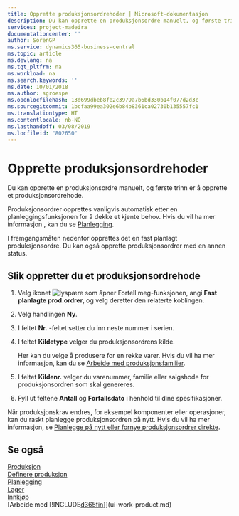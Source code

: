 ```yaml
---
title: Opprette produksjonsordrehoder | Microsoft-dokumentasjon
description: Du kan opprette en produksjonsordre manuelt, og første trinn er å opprette et produksjonsordrehode.
services: project-madeira
documentationcenter: ''
author: SorenGP
ms.service: dynamics365-business-central
ms.topic: article
ms.devlang: na
ms.tgt_pltfrm: na
ms.workload: na
ms.search.keywords: ''
ms.date: 10/01/2018
ms.author: sgroespe
ms.openlocfilehash: 13d699dbeb8fe2c3979a7b6bd330b14f077d2d3c
ms.sourcegitcommit: 1bcfaa99ea302e6b84b8361ca02730b135557fc1
ms.translationtype: HT
ms.contentlocale: nb-NO
ms.lasthandoff: 03/08/2019
ms.locfileid: "802650"
---
```

# <a name="create-production-order-headers"></a>Opprette produksjonsordrehoder
Du kan opprette en produksjonsordre manuelt, og første trinn er å opprette et produksjonsordrehode.

Produksjonsordrer opprettes vanligvis automatisk etter en planleggingsfunksjonen for å dekke et kjente behov. Hvis du vil ha mer informasjon , kan du se [Planlegging](production-planning.md).   

I fremgangsmåten nedenfor opprettes det en fast planlagt produksjonsordre. Du kan også opprette produksjonsordrer med en annen status.  

## <a name="to-create-a-production-order-header"></a>Slik oppretter du et produksjonsordrehode  
1.  Velg ikonet ![lyspære som åpner Fortell meg-funksjonen](media/ui-search/search_small.png "Fortell hva du vil gjøre"), angi **Fast planlagte prod.ordrer**, og velg deretter den relaterte koblingen.  
2.  Velg handlingen **Ny**.  
3.  I feltet **Nr.** -feltet setter du inn neste nummer i serien.  
4.  I feltet **Kildetype** velger du produksjonsordrens kilde.

    Her kan du velge å produsere for en rekke varer. Hvis du vil ha mer informasjon, kan du se [Arbeide med produksjonsfamilier](production-how-work-family.md).
5.  I feltet **Kildenr.** velger du varenummer, familie eller salgshode for produksjonsordren som skal genereres.  
6.  Fyll ut feltene **Antall** og **Forfallsdato** i henhold til dine spesifikasjoner.  

Når produksjonskrav endres, for eksempel komponenter eller operasjoner, kan du raskt planlegge produksjonsordren på nytt. Hvis du vil ha mer informasjon, se [Planlegge på nytt eller fornye produksjonsordrer direkte](production-how-to-replan-refresh-production-orders.md). 

## <a name="see-also"></a>Se også  
[Produksjon](production-manage-manufacturing.md)    
[Definere produksjon](production-configure-production-processes.md)  
[Planlegging](production-planning.md)      
[Lager](inventory-manage-inventory.md)  
[Innkjøp](purchasing-manage-purchasing.md)  
[Arbeide med [!INCLUDE[d365fin](includes/d365fin_md.md)]](ui-work-product.md)
